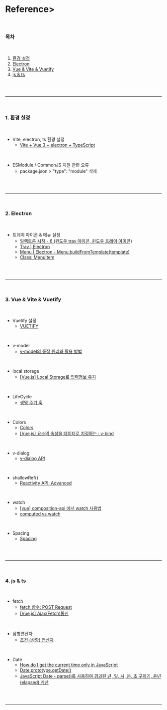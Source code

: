 # Reference>

<br>

### 목차

<br>

1. [환경 설정](#1-환경-설정)
2. [Electron](#2-electron)
3. [Vue & Vite & Vuetify](#3-vue--vite--vuetify)
4. [js & ts](#4-js--ts)

<br>
<br>

---

<br>

### 1. 환경 설정

<br>

- Vite, electron, ts 환경 설정
    - [Vite + Vue 3 + electron + TypeScript](https://dev.to/brojenuel/vite-vue-3-electron-5h4o)

<br>

- ESModule / CommonJS 지원 관련 오류
    - package.json > "type": "module" 삭제

<br>
<br>

---

<br>

### 2. Electron

<br>

- 트레이 아이콘 & 메뉴 설정
    - [일렉트론 시작 - 6 (윈도우 tray 아이콘, 윈도우 트레이 아이콘)](https://lts0606.tistory.com/348)
    - [Tray | Electron](https://www.electronjs.org/docs/latest/api/tray)
    - [Menu | Electron - Menu.buildFromTemplate(template)](https://www.electronjs.org/docs/latest/api/menu#menubuildfromtemplatetemplate)
    - [Class: MenuItem](https://www.electronjs.org/docs/latest/api/menu-item)

<br>
<br>

---

<br>

### 3. Vue & Vite & Vuetify

<br>

- Vuetify 설정
    - [VUETIFY](https://v15.vuetifyjs.com/ko/getting-started/quick-start/)

<br>

- v-model
    - [v-model의 동작 원리와 활용 방법](https://joshua1988.github.io/web-development/vuejs/v-model-usage/)

<br>

- local storage
    - [[Vue.js] Local Storage로 입력정보 유지](https://be-a-weapon.tistory.com/151)

<br>

- LifeCycle
    - [생명 주기 훅](https://ko.vuejs.org/guide/essentials/lifecycle.html)

<br>

- Colors
    - [Colors](https://vuetifyjs.com/en/styles/colors/)
    - [[Vue.js] 요소의 속성을 데이터로 지정하는 : v-bind](https://lieadaon.tistory.com/381)

<br>

- v-dialog
    - [v-dialog API](https://vuetifyjs.com/en/api/v-dialog/)

<br>

- shallowRef()
    - [Reactivity API: Advanced](https://vuejs.org/api/reactivity-advanced.html)

<br>

- watch
    - [[vue] composition-api 에서 watch 사용법](https://min9nim.github.io/2019/09/composition-api-watch/)
    - [computed vs watch](https://v2.ko.vuejs.org/v2/guide/computed.html)

<br>

- Spacing
    - [Spacing](https://vuetifyjs.com/en/styles/spacing/)

<br>
<br>

---

<br>

### 4. js & ts

<br>

- fetch
    - [fetch 함수: POST Request](https://velog.io/@seoltang/fetch-POST-Request)
    - [[Vue.js] Ajax(Fetch)통신](https://m.blog.naver.com/PostView.naver?isHttpsRedirect=true&blogId=phy920&logNo=221496033301)

<br>

- 삼항연산자
    - [조건 (삼항) 연산자](https://developer.mozilla.org/ko/docs/Web/JavaScript/Reference/Operators/Conditional_Operator)

<br>

- Date
    - [How do I get the current time only in JavaScript](https://stackoverflow.com/questions/10599148/how-do-i-get-the-current-time-only-in-javascript)
    - [Date.prototype.getDate()](https://developer.mozilla.org/en-US/docs/Web/JavaScript/Reference/Global_Objects/Date/getDate)
    - [JavaScript Date - parse()를 사용하여 경과된 년, 일, 시, 분, 초 구하기, 윤년(elapsed) 계산](https://carrotweb.tistory.com/161)

<br>
<br>

---

<br>